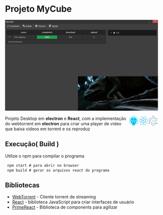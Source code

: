 # Projeto MyCube
  
  ![Tela inicial](./home1.png)

<img align="right" src="./assets/electronjs-icon.svg" alt="Electron" width="32px"/>
<img align="right" src="./assets/react16x16.svg" alt="React" width="32px"/>
<img align="right" src="./assets/primereact.svg" alt="React" width="32px"/>

  Projeto Desktop em **electron** e **React**, com a implementação do webtorrent em **electron**
 para criar uma player de video que baixa videos em torrent e os reproduz
 
 ## Execução( Build )
 Utilize o npm para compilar o programa
```
 npm start # para abrir no browser
 npm build # gerar os arquivos react do programa
```
## Bibliotecas

* [WebTorrent](https://webtorrent.io) - Cliente torrent de streaming
* [React](https://pt-br.reactjs.org) - biblioteca JavaScript para criar interfaces de usuário
* [PrimeReact](https://www.primefaces.org/primereact/) - Biblioteca de components para agilizar

